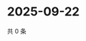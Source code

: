 # 2025-09-22

共 0 条

<!-- BEGIN ZHIHUQUESTIONS -->
<!-- 最后更新时间 Mon Sep 22 2025 21:23:03 GMT+0800 (China Standard Time) -->

<!-- END ZHIHUQUESTIONS -->
